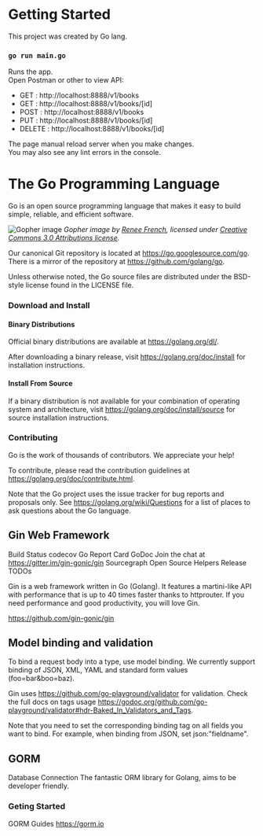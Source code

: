 # Getting Started

This project was created by Go lang.

### `go run main.go`

Runs the app.\
Open Postman or other to view API:
- GET : http://localhost:8888/v1/books
- GET : http://localhost:8888/v1/books/[id]
- POST : http://localhost:8888/v1/books
- PUT : http://localhost:8888/v1/books/[id]
- DELETE : http://localhost:8888/v1/books/[id]

The page manual reload server when you make changes.\
You may also see any lint errors in the console.

# The Go Programming Language

Go is an open source programming language that makes it easy to build simple,
reliable, and efficient software.

![Gopher image](https://golang.org/doc/gopher/fiveyears.jpg)
*Gopher image by [Renee French][rf], licensed under [Creative Commons 3.0 Attributions license][cc3-by].*

Our canonical Git repository is located at https://go.googlesource.com/go.
There is a mirror of the repository at https://github.com/golang/go.

Unless otherwise noted, the Go source files are distributed under the
BSD-style license found in the LICENSE file.

### Download and Install

#### Binary Distributions

Official binary distributions are available at https://golang.org/dl/.

After downloading a binary release, visit https://golang.org/doc/install
for installation instructions.

#### Install From Source

If a binary distribution is not available for your combination of
operating system and architecture, visit
https://golang.org/doc/install/source
for source installation instructions.

### Contributing

Go is the work of thousands of contributors. We appreciate your help!

To contribute, please read the contribution guidelines at https://golang.org/doc/contribute.html.

Note that the Go project uses the issue tracker for bug reports and
proposals only. See https://golang.org/wiki/Questions for a list of
places to ask questions about the Go language.

[rf]: https://reneefrench.blogspot.com/
[cc3-by]: https://creativecommons.org/licenses/by/3.0/

## Gin Web Framework

Build Status codecov Go Report Card GoDoc Join the chat at https://gitter.im/gin-gonic/gin Sourcegraph Open Source Helpers Release TODOs

Gin is a web framework written in Go (Golang). It features a martini-like API with performance that is up to 40 times faster thanks to httprouter. If you need performance and good productivity, you will love Gin.

https://github.com/gin-gonic/gin

## Model binding and validation
To bind a request body into a type, use model binding. We currently support binding of JSON, XML, YAML and standard form values (foo=bar&boo=baz).

Gin uses https://github.com/go-playground/validator for validation. Check the full docs on tags usage https://godoc.org/github.com/go-playground/validator#hdr-Baked_In_Validators_and_Tags.

Note that you need to set the corresponding binding tag on all fields you want to bind. For example, when binding from JSON, set json:"fieldname".

## GORM
Database Connection
The fantastic ORM library for Golang, aims to be developer friendly.

###  Geting Started
GORM Guides https://gorm.io
